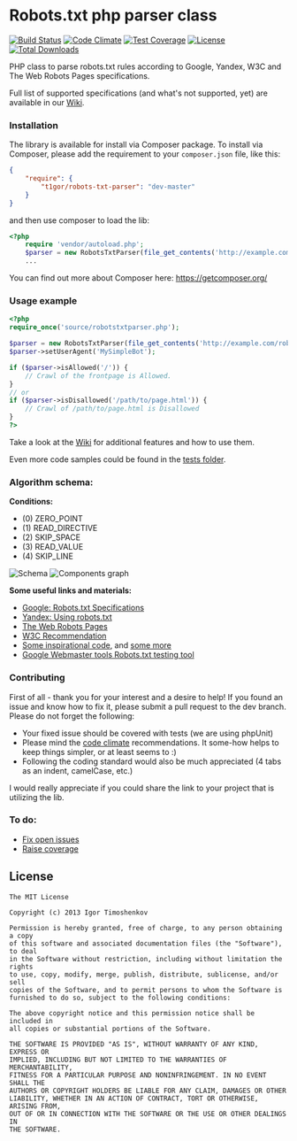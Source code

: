 Robots.txt php parser class
=====================

[![Build Status](https://travis-ci.org/t1gor/Robots.txt-Parser-Class.svg?branch=master)](https://travis-ci.org/t1gor/Robots.txt-Parser-Class) [![Code Climate](https://codeclimate.com/github/t1gor/Robots.txt-Parser-Class/badges/gpa.svg)](https://codeclimate.com/github/t1gor/Robots.txt-Parser-Class) [![Test Coverage](https://codeclimate.com/github/t1gor/Robots.txt-Parser-Class/badges/coverage.svg)](https://codeclimate.com/github/t1gor/Robots.txt-Parser-Class) [![License](https://poser.pugx.org/t1gor/robots-txt-parser/license.svg)](https://packagist.org/packages/t1gor/robots-txt-parser) [![Total Downloads](https://poser.pugx.org/t1gor/robots-txt-parser/downloads.svg)](https://packagist.org/packages/t1gor/robots-txt-parser)

PHP class to parse robots.txt rules according to Google, Yandex, W3C and The Web Robots Pages specifications.

Full list of supported specifications (and what's not supported, yet) are available in our [Wiki](https://github.com/t1gor/Robots.txt-Parser-Class/wiki/Specifications).

### Installation
The library is available for install via Composer package. To install via Composer, please add the requirement to your `composer.json` file, like this:

```json
{
    "require": {
        "t1gor/robots-txt-parser": "dev-master"
    }
}
```

and then use composer to load the lib:

```php
<?php
    require 'vendor/autoload.php';
    $parser = new RobotsTxtParser(file_get_contents('http://example.com/robots.txt'));
    ...
```

You can find out more about Composer here: https://getcomposer.org/

### Usage example
````php
<?php
require_once('source/robotstxtparser.php');

$parser = new RobotsTxtParser(file_get_contents('http://example.com/robots.txt'));
$parser->setUserAgent('MySimpleBot');

if ($parser->isAllowed('/')) {
	// Crawl of the frontpage is Allowed.
}
// or
if ($parser->isDisallowed('/path/to/page.html')) {
	// Crawl of /path/to/page.html is Disallowed
}
?>
````
Take a look at the [Wiki](https://github.com/t1gor/Robots.txt-Parser-Class/wiki/Features-and-usage-examples) for additional features and how to use them.

Even more code samples could be found in the [tests folder](https://github.com/t1gor/Robots.txt-Parser-Class/tree/master/test).

### Algorithm schema:
**Conditions:**
* (0) ZERO_POINT
* (1) READ_DIRECTIVE
* (2) SKIP_SPACE
* (3) READ_VALUE
* (4) SKIP_LINE

![Schema](https://raw.githubusercontent.com/t1gor/Robots.txt-Parser-Class/master/assets/schema.png)
![Components graph](https://raw.githubusercontent.com/t1gor/Robots.txt-Parser-Class/master/assets/components-graph.png)

**Some useful links and materials:**
* [Google: Robots.txt Specifications](https://developers.google.com/webmasters/control-crawl-index/docs/robots_txt)
* [Yandex: Using robots.txt](http://help.yandex.com/webmaster/?id=1113851)
* [The Web Robots Pages](http://www.robotstxt.org/)
* [W3C Recommendation](https://www.w3.org/TR/html4/appendix/notes.html#h-B.4.1.2)
* [Some inspirational code](http://socoder.net/index.php?snippet=23824), and [some more](http://www.the-art-of-web.com/php/parse-robots/)
* [Google Webmaster tools Robots.txt testing tool](https://www.google.com/webmasters/tools/robots-testing-tool)

### Contributing
First of all - thank you for your interest and a desire to help! If you found an issue and know how to fix it, please submit a pull request to the dev branch. Please do not forget the following:
- Your fixed issue should be covered with tests (we are using phpUnit)
- Please mind the [code climate](https://codeclimate.com/github/t1gor/Robots.txt-Parser-Class) recommendations. It some-how helps to keep things simpler, or at least seems to :)
- Following the coding standard would also be much appreciated (4 tabs as an indent, camelCase, etc.)

I would really appreciate if you could share the link to your project that is utilizing the lib.

### To do:
 * [Fix open issues](https://github.com/t1gor/Robots.txt-Parser-Class/issues)
 * [Raise coverage](https://codeclimate.com/github/t1gor/Robots.txt-Parser-Class/code?sort=covered_percent&sort_direction=desc)

License
-------

    The MIT License

    Copyright (c) 2013 Igor Timoshenkov

    Permission is hereby granted, free of charge, to any person obtaining a copy
    of this software and associated documentation files (the "Software"), to deal
    in the Software without restriction, including without limitation the rights
    to use, copy, modify, merge, publish, distribute, sublicense, and/or sell
    copies of the Software, and to permit persons to whom the Software is
    furnished to do so, subject to the following conditions:

    The above copyright notice and this permission notice shall be included in
    all copies or substantial portions of the Software.

    THE SOFTWARE IS PROVIDED "AS IS", WITHOUT WARRANTY OF ANY KIND, EXPRESS OR
    IMPLIED, INCLUDING BUT NOT LIMITED TO THE WARRANTIES OF MERCHANTABILITY,
    FITNESS FOR A PARTICULAR PURPOSE AND NONINFRINGEMENT. IN NO EVENT SHALL THE
    AUTHORS OR COPYRIGHT HOLDERS BE LIABLE FOR ANY CLAIM, DAMAGES OR OTHER
    LIABILITY, WHETHER IN AN ACTION OF CONTRACT, TORT OR OTHERWISE, ARISING FROM,
    OUT OF OR IN CONNECTION WITH THE SOFTWARE OR THE USE OR OTHER DEALINGS IN
    THE SOFTWARE.
